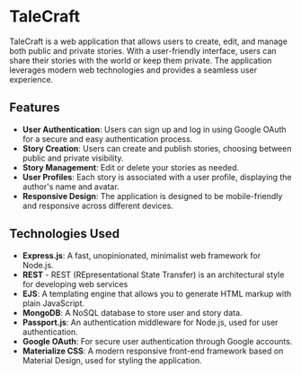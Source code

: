 # TaleCraft

TaleCraft is a web application that allows users to create, edit, and manage both public and private stories. With a user-friendly interface, users can share their stories with the world or keep them private. The application leverages modern web technologies and provides a seamless user experience.

## Features

- **User Authentication**: Users can sign up and log in using Google OAuth for a secure and easy authentication process.
- **Story Creation**: Users can create and publish stories, choosing between public and private visibility.
- **Story Management**: Edit or delete your stories as needed.
- **User Profiles**: Each story is associated with a user profile, displaying the author's name and avatar.
- **Responsive Design**: The application is designed to be mobile-friendly and responsive across different devices.

## Technologies Used

- **Express.js**: A fast, unopinionated, minimalist web framework for Node.js.
- **REST** - REST (REpresentational State Transfer) is an architectural style for developing web services
- **EJS**: A templating engine that allows you to generate HTML markup with plain JavaScript.
- **MongoDB**: A NoSQL database to store user and story data.
- **Passport.js**: An authentication middleware for Node.js, used for user authentication.
- **Google OAuth**: For secure user authentication through Google accounts.
- **Materialize CSS**: A modern responsive front-end framework based on Material Design, used for styling the application.


